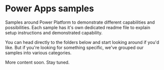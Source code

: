 # Power Apps samples

Samples around Power Platform to demonstrate different capabilities and possibilities. Each sample has it's own dedicated readme file to explain setup instructions and demonstrated capability.

You can head directly to the folders below and start looking around if you'd like. But if you're looking for something specific, we've grouped our samples into various categories. 

More content soon. Stay tuned. 


